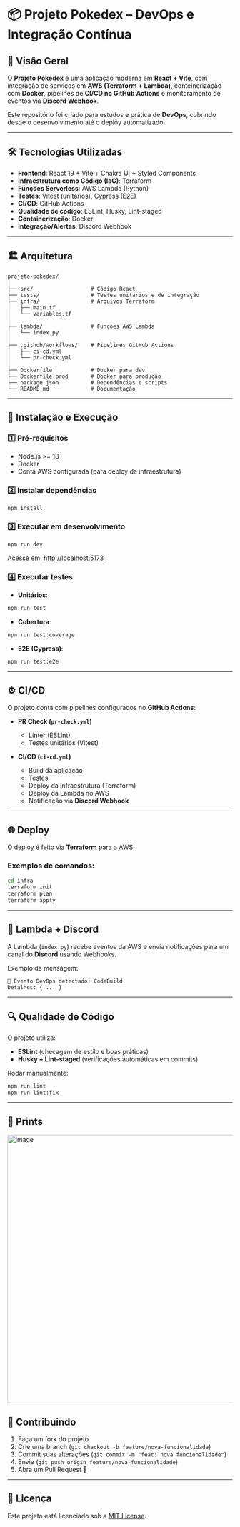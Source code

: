 
# 📦 Projeto Pokedex – DevOps e Integração Contínua

## 📖 Visão Geral

O **Projeto Pokedex** é uma aplicação moderna em **React + Vite**, com integração de serviços em **AWS (Terraform + Lambda)**, conteinerização com **Docker**, pipelines de **CI/CD no GitHub Actions** e monitoramento de eventos via **Discord Webhook**.

Este repositório foi criado para estudos e prática de **DevOps**, cobrindo desde o desenvolvimento até o deploy automatizado.

---

## 🛠 Tecnologias Utilizadas

* **Frontend**: React 19 + Vite + Chakra UI + Styled Components
* **Infraestrutura como Código (IaC)**: Terraform
* **Funções Serverless**: AWS Lambda (Python)
* **Testes**: Vitest (unitários), Cypress (E2E)
* **CI/CD**: GitHub Actions
* **Qualidade de código**: ESLint, Husky, Lint-staged
* **Containerização**: Docker
* **Integração/Alertas**: Discord Webhook

---

## 🏛️ Arquitetura

```
projeto-pokedex/
│
├── src/                  # Código React
├── tests/                # Testes unitários e de integração
├── infra/                # Arquivos Terraform
│   ├── main.tf
│   └── variables.tf
│
├── lambda/               # Funções AWS Lambda
│   └── index.py
│
├── .github/workflows/    # Pipelines GitHub Actions
│   ├── ci-cd.yml
│   └── pr-check.yml
│
├── Dockerfile            # Docker para dev
├── Dockerfile.prod       # Docker para produção
├── package.json          # Dependências e scripts
└── README.md             # Documentação
```

---

## 🚀 Instalação e Execução

### 1️⃣ Pré-requisitos

* Node.js >= 18
* Docker
* Conta AWS configurada (para deploy da infraestrutura)

### 2️⃣ Instalar dependências

```bash
npm install
```

### 3️⃣ Executar em desenvolvimento

```bash
npm run dev
```

Acesse em: [http://localhost:5173](http://localhost:5173)

### 4️⃣ Executar testes

* **Unitários**:

```bash
npm run test
```

* **Cobertura**:

```bash
npm run test:coverage
```

* **E2E (Cypress)**:

```bash
npm run test:e2e
```

---

## ⚙️ CI/CD

O projeto conta com pipelines configurados no **GitHub Actions**:

* **PR Check (`pr-check.yml`)**

  * Linter (ESLint)
  * Testes unitários (Vitest)

* **CI/CD (`ci-cd.yml`)**

  * Build da aplicação
  * Testes
  * Deploy da infraestrutura (Terraform)
  * Deploy da Lambda no AWS
  * Notificação via **Discord Webhook**

---

## 🌐 Deploy

O deploy é feito via **Terraform** para a AWS.

### Exemplos de comandos:

```bash
cd infra
terraform init
terraform plan
terraform apply
```

---

## 📡 Lambda + Discord

A Lambda (`index.py`) recebe eventos da AWS e envia notificações para um canal do **Discord** usando Webhooks.

Exemplo de mensagem:

```
🚀 Evento DevOps detectado: CodeBuild  
Detalhes: { ... }
```

---

## 🔍 Qualidade de Código

O projeto utiliza:

* **ESLint** (checagem de estilo e boas práticas)
* **Husky + Lint-staged** (verificações automáticas em commits)

Rodar manualmente:

```bash
npm run lint
npm run lint:fix
```

---

## 📸 Prints

<img width="1353" height="601" alt="image" src="https://github.com/user-attachments/assets/399d99c7-95e0-4690-ad26-fec9ce87cd17" />

## 🤝 Contribuindo

1. Faça um fork do projeto
2. Crie uma branch (`git checkout -b feature/nova-funcionalidade`)
3. Commit suas alterações (`git commit -m "feat: nova funcionalidade"`)
4. Envie (`git push origin feature/nova-funcionalidade`)
5. Abra um Pull Request 🚀

---

## 📄 Licença

Este projeto está licenciado sob a [MIT License](LICENSE).

